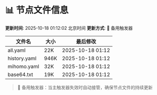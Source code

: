 # 📊 节点文件信息

**更新时间**: 2025-10-18 01:12:02 北京时间
**更新方式**: 🔄 备用触发器

| 文件名 | 大小 | 最后修改 |
|--------|------|----------|
| all.yaml | 22K | 2025-10-18 01:12 |
| history.yaml | 946K | 2025-10-18 01:12 |
| mihomo.yaml | 32K | 2025-10-18 01:12 |
| base64.txt | 19K | 2025-10-18 01:12 |

> 🔄 备用触发器：当主触发器失效时自动接管，确保节点文件的持续更新
